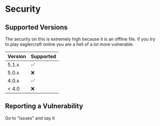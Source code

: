 # Security

## Supported Versions

The security on this is
extremely high because
it is an offline file. 
If you try to play 
eaglercraft online you
are a hell of a lot more
vulnerable.

| Version | Supported          |
| ------- | ------------------ |
| 5.1.x   | :white_check_mark: |
| 5.0.x   | :x:                |
| 4.0.x   | :white_check_mark: |
| < 4.0   | :x:                |

## Reporting a Vulnerability

Go to "issues" and say it
